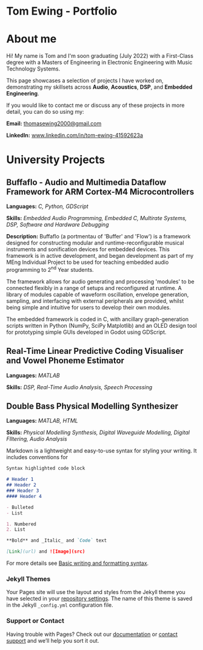 # Tom Ewing - Portfolio


# About me
Hi! My name is Tom and I'm soon graduating (July 2022) with a First-Class degree with a Masters of Engineering in Electronic Engineering with Music Technology Systems.

This page showcases a selection of projects I have worked on, demonstrating my skillsets across **Audio**, **Acoustics**, **DSP**, and **Embedded Engineering**.

If you would like to contact me or discuss any of these projects in more detail, you can do so using my:

**Email:** thomasewing2000@gmail.com

**LinkedIn:** www.linkedin.com/in/tom-ewing-41592623a

# University Projects

## Buffaflo - Audio and Multimedia Dataflow Framework for ARM Cortex-M4 Microcontrollers
**Languages:** _C, Python, GDScript_

**Skills:** _Embedded Audio Programming, Embedded C, Multirate Systems, DSP, Software and Hardware Debugging_

**Description:** Buffaflo (a portmentau of 'Buffer' and 'Flow') is a framework designed for constructing modular and runtime-reconfigurable musical instruments and sonification devices for embedded devices. This framework is in active development, and began development as part of my MEng Individual Project to be used for teaching embedded audio programming to 2<sup>nd</sup> Year students.

The framework allows for audio generating and processing 'modules' to be connected flexibly in a range of setups and reconfigured at runtime. A library of modules capable of waveform oscillation, envelope generation, sampling, and interfacing with external peripherals are provided, whilst being simple and intuitive for users to develop their own modules. 

The embedded framework is coded in C, with ancillary graph-generation scripts written in Python (NumPy, SciPy Matplotlib) and an OLED design tool for prototyping simple GUIs developed in Godot using GDScript. 


## Real-Time Linear Predictive Coding Visualiser and Vowel Phoneme Estimator
**Languages:** _MATLAB_

**Skills:** _DSP, Real-Time Audio Analysis, Speech Processing_

## Double Bass Physical Modelling Synthesizer
**Languages:** _MATLAB, HTML_

**Skills:** _Physical Modelling Synthesis, Digital Waveguide Modelling, Digital FIltering, Audio Analysis_

Markdown is a lightweight and easy-to-use syntax for styling your writing. It includes conventions for

```markdown
Syntax highlighted code block

# Header 1
## Header 2
### Header 3
#### Header 4

- Bulleted
- List

1. Numbered
2. List

**Bold** and _Italic_ and `Code` text

[Link](url) and ![Image](src)
```

For more details see [Basic writing and formatting syntax](https://docs.github.com/en/github/writing-on-github/getting-started-with-writing-and-formatting-on-github/basic-writing-and-formatting-syntax).

### Jekyll Themes

Your Pages site will use the layout and styles from the Jekyll theme you have selected in your [repository settings](https://github.com/t-ewing/tomewing.github.io/settings/pages). The name of this theme is saved in the Jekyll `_config.yml` configuration file.

### Support or Contact

Having trouble with Pages? Check out our [documentation](https://docs.github.com/categories/github-pages-basics/) or [contact support](https://support.github.com/contact) and we’ll help you sort it out.
